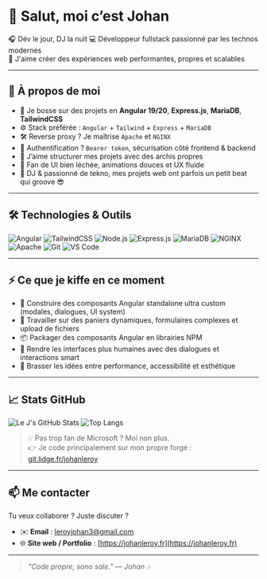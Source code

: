 # 👋 Salut, moi c’est Johan

🎧 Dév le jour, DJ la nuit
💻 Développeur fullstack passionné par les technos modernes  
🚀 J'aime créer des expériences web performantes, propres et scalables

---

## 🧠 À propos de moi

- 🔭 Je bosse sur des projets en **Angular 19/20**, **Express.js**, **MariaDB**, **TailwindCSS**
- ⚙️ Stack préférée : `Angular` + `Tailwind` + `Express` + `MariaDB`
- 🛠️ Reverse proxy ? Je maîtrise `Apache` et `NGINX`
- 🔐 Authentification ? `Bearer token`, sécurisation côté frontend & backend
- 🧩 J’aime structurer mes projets avec des archis propres
- 🎨 Fan de UI bien léchée, animations douces et UX fluide
- 🎵 DJ & passionné de tekno, mes projets web ont parfois un petit beat qui groove 😎

---

## 🛠️ Technologies & Outils

![Angular](https://img.shields.io/badge/-Angular-DD0031?style=for-the-badge&logo=angular&logoColor=white)
![TailwindCSS](https://img.shields.io/badge/-TailwindCSS-06B6D4?style=for-the-badge&logo=tailwindcss&logoColor=white)
![Node.js](https://img.shields.io/badge/-Node.js-339933?style=for-the-badge&logo=nodedotjs&logoColor=white)
![Express.js](https://img.shields.io/badge/-Express.js-000000?style=for-the-badge&logo=express&logoColor=white)
![MariaDB](https://img.shields.io/badge/-MariaDB-003545?style=for-the-badge&logo=mariadb&logoColor=white)
![NGINX](https://img.shields.io/badge/-NGINX-009639?style=for-the-badge&logo=nginx&logoColor=white)
![Apache](https://img.shields.io/badge/-Apache-D22128?style=for-the-badge&logo=apache&logoColor=white)
![Git](https://img.shields.io/badge/-Git-F05032?style=for-the-badge&logo=git&logoColor=white)
![VS Code](https://img.shields.io/badge/-VSCode-007ACC?style=for-the-badge&logo=visualstudiocode&logoColor=white)

---

## ⚡ Ce que je kiffe en ce moment

- 🧰 Construire des composants Angular standalone ultra custom (modales, dialogues, UI system)
- 🛒 Travailler sur des paniers dynamiques, formulaires complexes et upload de fichiers
- 📦 Packager des composants Angular en librairies NPM
- 💬 Rendre les interfaces plus humaines avec des dialogues et interactions smart
- 🧪 Brasser les idées entre performance, accessibilité et esthétique

---

## 📈 Stats GitHub

![Le J's GitHub Stats](https://github-readme-stats.vercel.app/api?username=JohanLeroy&show_icons=true&theme=radical)
![Top Langs](https://github-readme-stats.vercel.app/api/top-langs/?username=JohanLeroy&layout=compact&theme=radical)

> 💡 Pas trop fan de Microsoft ? Moi non plus.  
> 👉 Je code principalement sur mon propre forge : [git.lidge.fr/johanleroy](https://git.lidge.fr/johanleroy)

---

## 📫 Me contacter

Tu veux collaborer ? Juste discuter ?

- ✉️ **Email** : leroyjohan3@gmail.com  
- 🌐 **Site web / Portfolio** : [https://johanleroy.fr](https://johanleroy.fr)

---

> _“Code propre, sono sale.” — Johan_ 🎶
